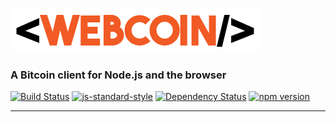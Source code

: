 ![Webcoin](img/logo.png)

### A Bitcoin client for Node.js and the browser

[![Build Status](https://travis-ci.org/mappum/webcoin.svg?branch=master)](https://travis-ci.org/mappum/webcoin)
[![js-standard-style](https://img.shields.io/badge/code%20style-standard-brightgreen.svg)](https://github.com/feross/standard)
[![Dependency Status](https://david-dm.org/mappum/webcoin.svg)](https://david-dm.org/mappum/webcoin)
[![npm version](https://badge.fury.io/js/webcoin.svg)](https://www.npmjs.com/package/webcoin)

----
